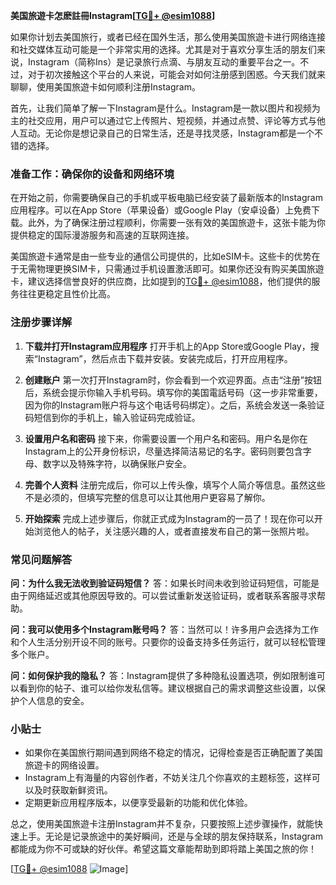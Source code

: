 **美国旅遊卡怎麽註冊Instagram[[TG💪+ @esim1088](https://t.me/s/esim1088)]**

如果你计划去美国旅行，或者已经在国外生活，那么使用美国旅遊卡进行网络连接和社交媒体互动可能是一个非常实用的选择。尤其是对于喜欢分享生活的朋友们来说，Instagram（简称Ins）是记录旅行点滴、与朋友互动的重要平台之一。不过，对于初次接触这个平台的人来说，可能会对如何注册感到困惑。今天我们就来聊聊，使用美国旅遊卡如何顺利注册Instagram。

首先，让我们简单了解一下Instagram是什么。Instagram是一款以图片和视频为主的社交应用，用户可以通过它上传照片、短视频，并通过点赞、评论等方式与他人互动。无论你是想记录自己的日常生活，还是寻找灵感，Instagram都是一个不错的选择。

### 准备工作：确保你的设备和网络环境

在开始之前，你需要确保自己的手机或平板电脑已经安装了最新版本的Instagram应用程序。可以在App Store（苹果设备）或Google Play（安卓设备）上免费下载。此外，为了确保注册过程顺利，你需要一张有效的美国旅遊卡，这张卡能为你提供稳定的国际漫游服务和高速的互联网连接。

美国旅遊卡通常是由一些专业的通信公司提供的，比如eSIM卡。这些卡的优势在于无需物理更换SIM卡，只需通过手机设置激活即可。如果你还没有购买美国旅遊卡，建议选择信誉良好的供应商，比如提到的[TG💪+ @esim1088](https://t.me/s/esim1088)，他们提供的服务往往更稳定且性价比高。

### 注册步骤详解

1. **下载并打开Instagram应用程序**
   打开手机上的App Store或Google Play，搜索“Instagram”，然后点击下载并安装。安装完成后，打开应用程序。

2. **创建账户**
   第一次打开Instagram时，你会看到一个欢迎界面。点击“注册”按钮后，系统会提示你输入手机号码。填写你的美国電話号码（这一步非常重要，因为你的Instagram账户将与这个电话号码绑定）。之后，系统会发送一条验证码短信到你的手机上，输入验证码完成验证。

3. **设置用户名和密码**
   接下来，你需要设置一个用户名和密码。用户名是你在Instagram上的公开身份标识，尽量选择简洁易记的名字。密码则要包含字母、数字以及特殊字符，以确保账户安全。

4. **完善个人资料**
   注册完成后，你可以上传头像，填写个人简介等信息。虽然这些不是必须的，但填写完整的信息可以让其他用户更容易了解你。

5. **开始探索**
   完成上述步骤后，你就正式成为Instagram的一员了！现在你可以开始浏览他人的帖子，关注感兴趣的人，或者直接发布自己的第一张照片啦。

### 常见问题解答

**问：为什么我无法收到验证码短信？**
答：如果长时间未收到验证码短信，可能是由于网络延迟或其他原因导致的。可以尝试重新发送验证码，或者联系客服寻求帮助。

**问：我可以使用多个Instagram账号吗？**
答：当然可以！许多用户会选择为工作和个人生活分别开设不同的账号。只要你的设备支持多任务运行，就可以轻松管理多个账户。

**问：如何保护我的隐私？**
答：Instagram提供了多种隐私设置选项，例如限制谁可以看到你的帖子、谁可以给你发私信等。建议根据自己的需求调整这些设置，以保护个人信息的安全。

### 小贴士

- 如果你在美国旅行期间遇到网络不稳定的情况，记得检查是否正确配置了美国旅遊卡的网络设置。
- Instagram上有海量的内容创作者，不妨关注几个你喜欢的主题标签，这样可以及时获取新鲜资讯。
- 定期更新应用程序版本，以便享受最新的功能和优化体验。

总之，使用美国旅遊卡注册Instagram并不复杂，只要按照上述步骤操作，就能快速上手。无论是记录旅途中的美好瞬间，还是与全球的朋友保持联系，Instagram都能成为你不可或缺的好伙伴。希望这篇文章能帮助到即将踏上美国之旅的你！

[[TG💪+ @esim1088](https://t.me/s/esim1088) ![Image](https://i.postimg.cc/4NQfJmqS/Snipaste-2025-05-13-00-14-12.png)]